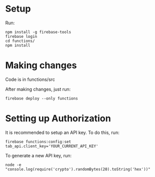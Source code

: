 # Setup
Run:
```shell
npm install -g firebase-tools
firebase login
cd functions/
npm install
```

# Making changes
Code is in functions/src

After making changes, just run:
```shell
firebase deploy --only functions
```

# Setting up Authorization
It is recommended to setup an API key.
To do this, run:
```shell
firebase functions:config:set tab_api.client_key='YOUR_CURRENT_API_KEY'
```

To generate a new API key, run:
```shell
node -e "console.log(require('crypto').randomBytes(20).toString('hex'))"
```
